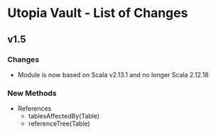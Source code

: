 # Utopia Vault - List of Changes
## v1.5
### Changes
- Module is now based on Scala v2.13.1 and no longer Scala 2.12.18
### New Methods
- References
    - tablesAffectedBy(Table)
    - referenceTree(Table)